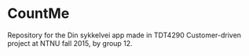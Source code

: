 # CountMe

Repository for the Din sykkelvei app made in TDT4290 Customer-driven project at NTNU fall 2015, by group 12.
